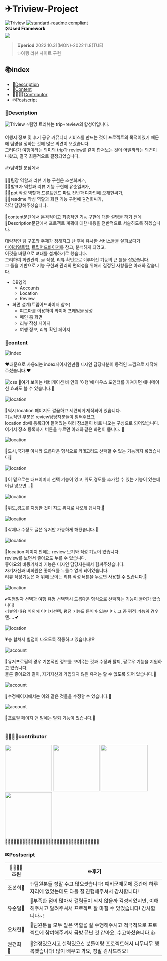 # ✈Triview-Project

![Triview](https://img.shields.io/badge/Team-Triview-3879ff)
[![standard-readme compliant](https://img.shields.io/badge/readme%20style-standard-brightgreen.svg?style=flat-square)](https://github.com/RichardLitt/standard-readme)
<br>🛠**Used Framework**<br>
<img src="https://img.shields.io/badge/Django-092E20?style=for-the-badge&logo=Django&logoColor=white"><br>

> ⌛**period** 2022.10.31(MON)-2022.11.8(TUE)<br>
> ✨여행 리뷰 사이트 구현<br>

## 📚index

-   📃[Description](#Description)
-   📘[Content](#content)
-   👨‍👩‍👧‍👧[Contributor](#contributor)
-   ✉[Postscript](#Postscript)

### 📃Description

![Triview](tripreview.png)
⭐팀명 트리뷰는 trip+review의 합성어입니다.<br>
<br>
여행지 정보 및 후기 공유 커뮤니티 서비스를 만드는 것이 프로젝트의 목적이였기 때문에 팀명을 정하는 것에 많은 의견이 오갔습니다.<br>
그러다가 여행이라는 의미의 trip과 review를 같이 합쳐보는 것이 어떨까라는 의견이 나왔고, 결국 최종적으로 결정되었습니다.<br>
<br>
✍팀역할 분담에서<br>
<br>
🦄✨팀장 역할과 리뷰 기능 구현은 조본희씨가,<br>
🐨🌿발표자 역할과 리뷰 기능 구현에 유순일씨가,<br>
🐰🥕ppt 작성 역할과 프론트엔드 파트 전반과 디자인에 오채현씨가,<br>
🦝🍏readme 작성 역할과 회원 기능 구현에 권건희씨가,<br>
각각 담당해주셨습니다.<br>
<br>
📘content문단에서 본격적이고 최종적인 기능 구현에 대한 설명을 하기 전에<br>
📃Description문단에서 프로젝트 계획에 대한 내용을 전반적으로 서술하도록 하겠습니다.<br>
<br>
대략적인 팀 구조와 주제가 정해지고 난 후에 유사한 서비스들을 살펴보다가<br>
[마이리얼트립](https://www.myrealtrip.com/), [트립어드바이저](https://www.tripadvisor.co.kr/)를 참고, 분석하게 되었고,<br>
이것을 바탕으로 뼈대를 설계하기로 했습니다.<br>
그리하여 회원관리, 글 작성, 리뷰 확인으로 이루어진 기능의 큰 틀을 잡았습니다.<br>
그 틀을 기반으로 기능 구현과 관리의 편의성을 위해서 결정된 사항들은 아래와 같습니다.

-   DB영역
    -   Accounts
    -   Location
    -   Review
        <br>
-   화면 설계(트립어드바이저 참조)
    -   피그마를 이용하여 와이어 프레임을 생성
    -   메인 홈 화면
    -   리뷰 작성 페이지
    -   여행 정보, 리뷰 확인 페이지

### 📘content
![index](index.png)
<br><br>
❤대문으로 사용되는 index페이지인만큼 디자인 담당자분이 동적인 느낌으로 제작해 주셨습니다.❤<br><br>
![css](ani.png)
💖여기 보이는 네비게이션 바 안의 '여행'에 마우스 포인터를 가져가면 애니메이션 효과도 볼 수 있습니다.💖
<br><br>
![location](location.png)
<br><br>
🧡역시 location 페이지도 깔끔하고 세련되게 제작되어 있습니다.<br>
기능적인 부분은 review담당자분들이 힘써주셨고,<br> 
location db에 등록되어 들어있는 여러 장소들이 바로 나오는 구성으로 되어있습니다.<br>
여기서 장소 등록하기 버튼을 누르면 아래와 같은 화면이 뜹니다. 🧡
<br><br>
![location](글1.png)
<br><br>
💛도시,국가뿐 아니라 드롭다운 형식으로 카테고리도 선택할 수 있는 기능까지 넣었습니다💛
<br><br>
![location](글2.png)
<br><br>
💚이 밑으로는 대표이미지 선택 기능이 있고, 위도,경도를 추가할 수 있는 기능이 있는데 이걸 넣으면...💚
<br><br>
![location](location글.png)
<br><br>
🤍위도,경도를 지정한 것이 지도 위치로 나오게 됩니다.🤍
<br><br>
![location](locationreview2.png)
<br><br>
💜삭제나 수정도 글쓴 유저만 가능하게 해뒀습니다.💜
<br><br>
![location](locationreview.png)
<br><br>
🖤location 페이지 안에는 review 보기와 작성 기능이 있습니다.<br>
review를 보면서 좋아요도 누를 수 있습니다.<br>
좋아요의 비동기처리 기능은 디자인 담당자분께서 힘써주셨습니다.<br>
자기자신과 비회원은 좋아요를 누를수 없게 되어있습니다.<br>
리뷰 작성기능은 저 위에 보이는 리뷰 작성 버튼을 누르면 사용할 수 있습니다.🖤
<br><br>
![location](review.png)
<br><br>
💕여행일자 선택과 여행 유형 선택역시 드롭다운 형식으로 선택하는 기능이 들어가 있습니다!<br>
리뷰의 내용 이외에 이미지선택, 평점 기능도 들어가 있습니다. 그 중 평점 기능의 경우엔....
💕
<br><br>
![location](별점.png)
<br><br>💗총 합쳐서 별점이 나오도록 작동하고 있습니다!💗<br><br>
![account](profile.png)
<br><br>
💙유저프로필의 경우 기본적인 정보를 보여주는 것과 수정과 탈퇴, 팔로우 기능을 지원하고 있습니다.<br>
물론 좋아요와 같이, 자기자신과 가입되지 않은 유저는 할 수 없도록 되어 있습니다.💙
<br><br>
![account](profile-up.png)
<br><br>
💞수정페이지에서는 이와 같은 것들을 수정할 수 있습니다.💞
<br><br>
![account](profile-delete.png)
<br><br>
💝프로필 페이지 맨 밑에는 탈퇴 기능이 있습니다.💝
<br><br>

### 👨‍👩‍👧‍👧contributor

<a href="https://github.com/Bonbon315"><img src="https://avatars.githubusercontent.com/u/108643294?v=4" overflow="hidden" border-radius="50%" width="150" height="150"/></a>
<a href="https://github.com/chaehyun-oh"><img src="https://avatars.githubusercontent.com/u/108640873?v=4" width="150" height="150"/></a>
<a href="https://github.com/yoosoonil"><img src="https://avatars.githubusercontent.com/u/97111793?v=4" width="150" height="150"/></a>
<a href="https://github.com/Gkhy"><img src="https://avatars.githubusercontent.com/u/108653266?v=4" width="150" height="150"/></a>
<br>🌳🌷🌼🌻🌷🌼🌻🌷🌼🌻🌷🌼🌻🌷🌼🌻🌷🌼🌻🌷🌼🌻🌷🌼🌻🌷🌼🌻🌷🌼🌻🌷🌳

### ✉Postscript

| 👨‍👩‍👧‍👧조원         | ✏후기                                                                                                                        |
| -------------- | ---------------------------------------------------------------------------------------------------------------------------- |
| 조본희🦄       | ✨팀원분들 정말 수고 많으셧습니다! 예비군때문에 중간에 하루 자리에 없었는데도 다들 잘 진행해주셔서 감사합니다!               |
| 유순일🐨       | 🌿부족한 점이 많아서 걸림돌이 되지 않을까 걱정되었지만, 이해해주시고 알려주셔서 프로젝트 잘 마칠 수 있었습니다! 감사합니다~! |
| 오채현🐰       | 🥕팀원분들 모두 맡은 역할을 잘 수행해주시고 적극적으로 프로젝트에 참여해주셔서 금방 끝난 것 같아요. 수고하셨습니다.👍        |
| 권건희🦝&nbsp; | 🍏열정있으시고 실력있으신 분들이랑 프로젝트해서 너무너무 행복했습니다! 많이 배우고 가요, 정말 감사드려요!                     |
